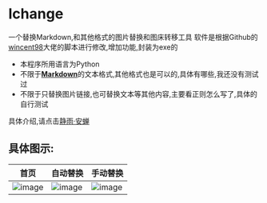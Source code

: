 # Ichange
一个替换Markdown,和其他格式的图片替换和图床转移工具
软件是根据Github的[wincent98](https://github.com/wincent98/Picaway)大佬的脚本进行修改,增加功能,封装为exe的
* 本程序所用语言为Python
* 不限于[**Markdown**](https://markdown.com.cn/basic-syntax/)的文本格式,其他格式也是可以的,具体有哪些,我还没有测试过
* 不限于只替换图片链接,也可替换文本等其他内容,主要看正则怎么写了,具体的自行测试

具体介绍,请点击[静雨·安蝉]([https://blog.kwxos.top/](https://blog.kwxos.top/posts/7596.html))

## 具体图示:
| 首页 | 自动替换 | 手动替换 |
| --- | --- | --- |
| ![image](https://github.com/kwxos/Ichange/assets/102129419/6c7e954a-222e-45e9-835e-56d0a6a9d056) | ![image](https://github.com/kwxos/Ichange/assets/102129419/857deea6-d3aa-432a-899d-7132c3805aea) | ![image](https://github.com/kwxos/Ichange/assets/102129419/fe9b3910-e535-46b4-b860-63b31a90babb) |




